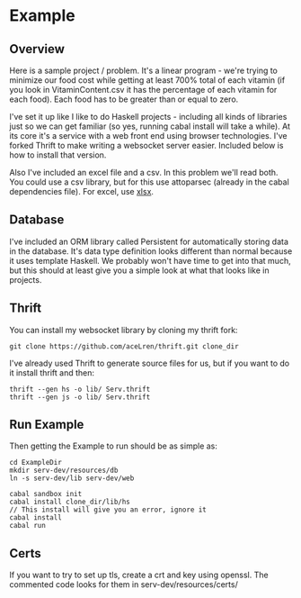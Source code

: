 Example
===

Overview
---

Here is a sample project / problem.  It's a linear program - we're trying to
minimize our food cost while getting at least 700% total of each vitamin (if
you look in VitaminContent.csv it has the percentage of each vitamin for each
food).  Each food has to be greater than or equal to zero.

I've set it up like I like to do Haskell projects - including all kinds of libraries
just so we can get familiar (so yes, running cabal install will take a while).  At its core
it's a service with a web front end using browser technologies.
I've forked Thrift to make writing a websocket server easier. Included below is
how to install that version.

Also I've included an excel file and a csv.  In this problem we'll read both.
You could use a csv library, but for this use attoparsec (already in the cabal
dependencies file).  For excel, use [xlsx](https://hackage.haskell.org/package/xlsx-0.1.0.4/docs/Codec-Xlsx.html).

Database
---

I've included an ORM library called Persistent for automatically storing data in
the database.  It's data type definition looks different than normal because it
uses template Haskell.  We probably won't have time to get into that much, but
this should at least give you a simple look at what that looks like in projects.

Thrift
---

You can install my websocket library by cloning my thrift fork:

    git clone https://github.com/aceLren/thrift.git clone_dir

I've already used Thrift to generate source files for us, but if you want to do it
install thrift and then:

    thrift --gen hs -o lib/ Serv.thrift
    thrift --gen js -o lib/ Serv.thrift

Run Example
---
Then getting the Example to run should be as simple as:

    cd ExampleDir
    mkdir serv-dev/resources/db
    ln -s serv-dev/lib serv-dev/web

    cabal sandbox init
    cabal install clone_dir/lib/hs
    // This install will give you an error, ignore it
    cabal install
    cabal run

Certs
---

If you want to try to set up tls, create a crt and key using openssl. The commented
code looks for them in serv-dev/resources/certs/
